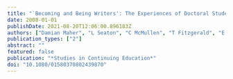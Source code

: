 ```yaml
---
title: "`Becoming and Being Writers': The Experiences of Doctoral Students in Writing Groups"
date: 2008-01-01
publishDate: 2021-08-20T12:06:00.896183Z
authors: ["Damian Maher", "L Seaton", "C McMullen", "T Fitzgerald", "E Otsuji", "A Lee"]
publication_types: ["2"]
abstract: ""
featured: false
publication: "*Studies in Continuing Education*"
doi: "10.1080/01580370802439870"
---
```



